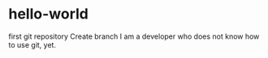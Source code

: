 # hello-world
first git repository
Create branch 
I am a developer who does not know how to use git, yet.
